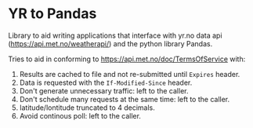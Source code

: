 # YR to Pandas

Library to aid writing applications that interface with yr.no data api (https://api.met.no/weatherapi/)
and the python library Pandas.

Tries to aid in conforming to https://api.met.no/doc/TermsOfService with:

1. Results are cached to file and not re-submitted until `Expires` header.
2. Data is requested with the `If-Modified-Since` header.
3. Don't generate unnecessary traffic: left to the caller.
4. Don't schedule many requests at the same time: left to the caller.
5. latitude/lontitude truncated to 4 decimals.
6. Avoid continous poll: left to the caller.
